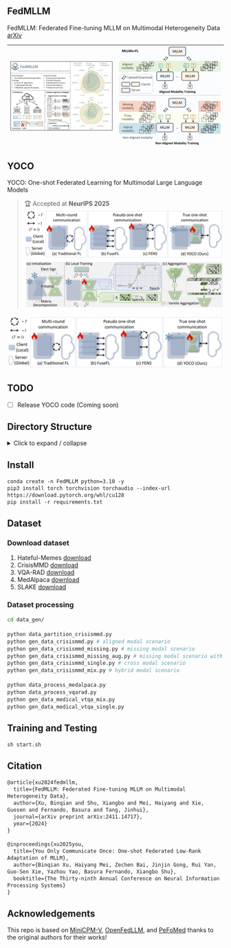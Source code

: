 ## FedMLLM
FedMLLM: Federated Fine-tuning MLLM on Multimodal Heterogeneity Data [arXiv](https://arxiv.org/pdf/2411.14717v2)

| ![Wide Image](https://github.com/1xbq1/FedMLLM/blob/main/assets/Overview.PNG) | ![Narrow Image](https://github.com/1xbq1/FedMLLM/blob/main/assets/Idea.PNG) |
|:-----------------------------:|:--------------------------------:|

## YOCO
YOCO: One-shot Federated Learning for Multimodal Large Language Models
> 🏆 Accepted at **NeurIPS 2025**  
![YOCO idea](https://github.com/1xbq1/FedMLLM/blob/main/assets/YOCO_idea.PNG)
![YOCO Overview](https://github.com/1xbq1/FedMLLM/blob/main/assets/YOCO_overview.PNG)

<p align="center">
  <img src="https://github.com/1xbq1/FedMLLM/blob/main/assets/YOCO_idea.PNG" alt="YOCO idea" width="600"/>
</p>


## TODO
- [ ] Release YOCO code (Coming soon)

## Directory Structure

<details>
  <summary>Click to expand / collapse</summary>

```base
.
└── root/
    ├── data/
    │   ├── hateful_memes/
    │   │   ├── minicpmv_data/
    │   │   │   ├── modality-missing/
    │   │   │   │   ├── mrate-0.3/
    │   │   │   │   │   └── partition-alpha0.5-clt10
    │   │   │   │   ├── mrate-0.4/
    │   │   │   │   │   └── partition-alpha0.5-clt10
    │   │   │   │   └── mrate-0.5/
    │   │   │   │       └── partition-alpha0.5-clt10
    │   │   │   ├── modality-single/
    │   │   │   │   ├── image-3/
    │   │   │   │   │   └── partition-alpha0.5-clt10
    │   │   │   │   ├── image-5/
    │   │   │   │   │   └── partition-alpha0.5-clt10
    │   │   │   │   └── image-7/
    │   │   │   │       └── partition-alpha0.5-clt10
    │   │   │   ├── modality-mix/
    │   │   │   │   ├── qrate-0.2/
    │   │   │   │   │   └── partition-alpha0.5-clt10
    │   │   │   │   ├── qrate-0.3/
    │   │   │   │   │   └── partition-alpha0.5-clt10
    │   │   │   │   └── qrate-0.4/
    │   │   │   │       └── partition-alpha0.5-clt10
    │   │   │   ├── partition-alpha5.0-clt10
    │   │   │   ├── partition-alpha1.0-clt10
    │   │   │   └── partition-alpha0.5-clt10
    │   │   └── raw_data/ # Extracted files of the downloaded dataset
    │   │       ├── partition-alpha5.0-clt10
    │   │       ├── partition-alpha1.0-clt10
    │   │       └── partition-alpha0.5-clt10
    │   └── crisis-mmd # Consistent with the *hateful_memes* folder structure.
    └── code/
        ├── data_gen/
        │   ├── data_partition_crisismmd.py
        │   ├── data_partition_hateful.py
        │   ├── data_process_medalpaca.py
        │   ├── data_process_vqarad.py
        │   ├── gen_data_crisismmd_missing_aug.py
        │   ├── gen_data_crisismmd_missing.py
        │   ├── gen_data_crisismmd_mix_aug.py
        │   ├── gen_data_crisismmd_mix.py
        │   ├── gen_data_crisismmd_single_aug.py
        │   ├── gen_data_crisismmd_single.py
        │   ├── gen_data_crisismmd.py
        │   ├── gen_data_hateful_missing_aug.py
        │   ├── gen_data_hateful_missing.py
        │   ├── gen_data_hateful_mix_aug.py
        │   ├── gen_data_hateful_mix.py
        │   ├── gen_data_hateful_single_aug.py
        │   ├── gen_data_hateful_single.py
        │   ├── gen_data_hateful.py
        │   ├── gen_data_medical_vtqa_single.py
        │   └── gen_data_medical_vtqa_mix.py
        ├── finetune/
        │   ├── federated_learning/
        │   │   ├── __init__.py
        │   │   ├── fed_global.py
        │   │   └── fed_utils.py
        │   ├── __init__.py
        │   ├── dataset.py
        │   ├── finetune_lora.sh
        │   ├── finetune.py
        │   └── trainer.py
        ├── eval_crisismmd_aug.py
        ├── eval_crisismmd.py
        ├── eval_hateful_aug.py
        ├── eval_hateful.py
        ├── eval_medical_gpt_slake.py
        ├── eval_medical_gpt.py
        ├── eval_medical_slake.py
        ├── eval_medical.py
        ├── vqa_eval_slake.py
        ├── vqa_eval.py
        ├── vqa_slake.py
        ├── vqa.py
        └── start.sh
```
</details>

## Install
```Shell
conda create -n FedMLLM python=3.10 -y
pip3 install torch torchvision torchaudio --index-url https://download.pytorch.org/whl/cu128
pip install -r requirements.txt
```

## Dataset
### Download dataset
1. Hateful-Memes
[download](https://www.kaggle.com/datasets/williamberrios/hateful-memes)
2. CrisisMMD
[download](https://crisisnlp.qcri.org/data/crisismmd/CrisisMMD_v2.0.tar.gz)
3. VQA-RAD
[download](https://www.kaggle.com/datasets/shashankshekhar1205/vqa-rad-visual-question-answering-radiology)
4. MedAlpaca
[download](https://huggingface.co/datasets/medalpaca/medical_meadow_medical_flashcards)
5. SLAKE
[download](https://www.med-vqa.com/slake/)
### Dataset processing
```bash
cd data_gen/

python data_partition_crisismmd.py
python gen_data_crisismmd.py # aligned modal scenario
python gen_data_crisismmd_missing.py # missing modal scenario
python gen_data_crisismmd_missing_aug.py # missing modal scenario with prompt strategy
python gen_data_crisismmd_single.py # cross modal scenario
python gen_data_crisismmd_mix.py # hybrid modal scenario

python data_process_medalpaca.py
python data_process_vqarad.py
python gen_data_medical_vtqa_mix.py
python gen_data_medical_vtqa_single.py
```

## Training and Testing
```
sh start.sh
```

## Citation
```
@article{xu2024fedmllm,
  title={FedMLLM: Federated Fine-tuning MLLM on Multimodal Heterogeneity Data},
  author={Xu, Binqian and Shu, Xiangbo and Mei, Haiyang and Xie, Guosen and Fernando, Basura and Tang, Jinhui},
  journal={arXiv preprint arXiv:2411.14717},
  year={2024}
}

@inproceedings{xu2025you,
  title={You Only Communicate Once: One-shot Federated Low-Rank Adaptation of MLLM},
  author={Binqian Xu, Haiyang Mei, Zechen Bai, Jinjin Gong, Rui Yan, Guo-Sen Xie, Yazhou Yao, Basura Fernando, Xiangbo Shu},
  booktitle={The Thirty-ninth Annual Conference on Neural Information Processing Systems}
}

```

## Acknowledgements
This repo is based on [MiniCPM-V](https://github.com/OpenBMB/MiniCPM-V), [OpenFedLLM](https://github.com/rui-ye/OpenFedLLM), and [PeFoMed](https://github.com/jinlHe/PeFoMed/tree/main) thanks to the original authors for their works!
